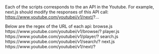 Each of the scripts corresponds to the an API in the Youtube. For example, next.js should modify the responses of this API call:
https://www.youtube.com/youtubei/v1/next/?...

Below are the regex of the URL of each api:
browse.js
https:\/\/www\.youtube\.com\/youtubei\/v1\/browse\/?
player.js
https:\/\/www\.youtube\.com\/youtubei\/v1\/player\/?
search.js
https:\/\/www\.youtube\.com\/youtubei\/v1\/search\/?
next.js
https:\/\/www\.youtube\.com\/youtubei\/v1\/next\/?
